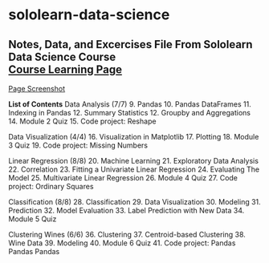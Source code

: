 # sololearn-data-science  
**Notes, Data, and Excercises File From Sololearn Data Science Course**  
[Course Learning Page](https://www.sololearn.com/learning/1093)
---
[Page Screenshot ](www.sololearn.com_learning_1093.png)  

**List of Contents**
Data Analysis (7/7)
9. Pandas
10. Pandas DataFrames
11. Indexing in Pandas
12. Summary Statistics
12. Groupby and Aggregations
14. Module 2 Quiz
15. Code project: Reshape

Data Visualization (4/4)
16. Visualization in Matplotlib
17. Plotting
18. Module 3 Quiz
19. Code project: Missing Numbers

Linear Regression (8/8)
20. Machine Learning
21. Exploratory Data Analysis
22. Correlation
23. Fitting a Univariate Linear Regression
24. Evaluating The Model
25. Multivariate Linear Regression
26. Module 4 Quiz
27. Code project: Ordinary Squares

Classification (8/8)
28. Classification
29. Data Visualization
30. Modeling
31. Prediction
32. Model Evaluation
33. Label Prediction with New Data
34. Module 5 Quiz


Clustering Wines (6/6)
36. Clustering
37. Centroid-based Clustering
38. Wine Data
39. Modeling
40. Module 6 Quiz
41. Code project: Pandas Pandas Pandas

